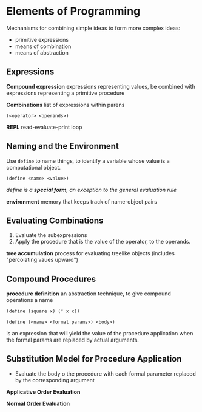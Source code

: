 # Elements of Programming

Mechanisms for combining simple ideas to form more complex ideas:
* primitive expressions
* means of combination
* means of abstraction

## Expressions
__Compound expression__ expressions representing values, be combined with expressions representing a primitive procedure

__Combinations__ list of expressions within parens

```
(<operator> <operands>)
```

__REPL__ read-evaluate-print loop

## Naming and the Environment
Use `define` to name things, to identify a variable whose value is a computational object.
```
(define <name> <value>)
```
_define is a __special form__, an exception to the general evaluation rule_

__environment__ memory that keeps track of name-object pairs

## Evaluating Combinations
1. Evaluate the subexpressions
2. Apply the procedure that is the value of the operator, to the operands.

__tree accumulation__ process for evaluating treelike objects (includes "percolating vaues upward")

## Compound Procedures
__procedure definition__ an abstraction technique, to give compound operations a name

```scheme
(define (square x) (* x x))
```

```
(define (<name> <formal params>) <body>)
```

_<body>_ is an expression that will yield the value of the procedure application when the formal params are replaced by actual arguments.

## Substitution Model for Procedure Application
* Evaluate the body o the procedure with each formal parameter replaced by the corresponding argument

__Applicative Order Evaluation__

__Normal Order Evaluation__


